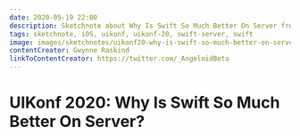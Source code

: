 ```yaml
---
date: 2020-05-19 22:00
description: Sketchnote about Why Is Swift So Much Better On Server from UIKonf 2020 (online conference)
tags: sketchnote, iOS, uikonf, uikonf-20, swift-server, swift
image: images/sketchnotes/uikonf20-why-is-swift-so-much-better-on-server-small.jpg
contentCreator: Gwynne Raskind
linkToContentCreator: https://twitter.com/_AngeloidBeta
---
```


# UIKonf 2020: Why Is Swift So Much Better On Server?
